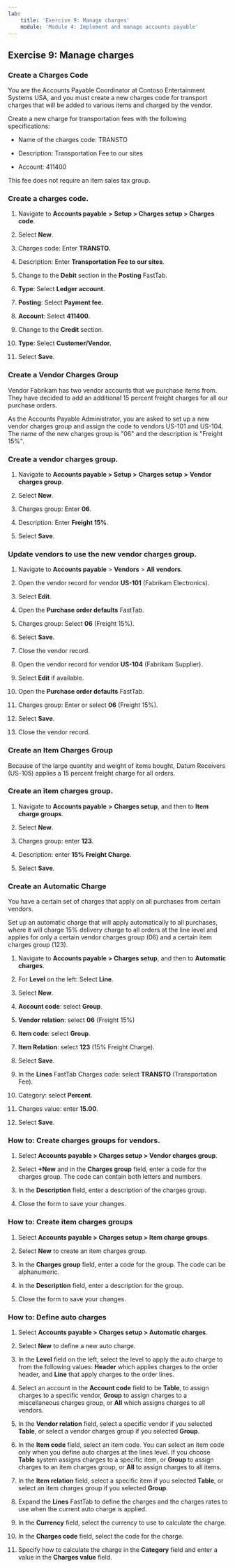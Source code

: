 ```yaml
---
lab:
    title: 'Exercise 9: Manage charges'
    module: 'Module 4: Implement and manage accounts payable'
---
```


## Exercise 9: Manage charges

### Create a Charges Code

You are the Accounts Payable Coordinator at Contoso Entertainment Systems USA, and you must create a new charges code for transport charges that will be added to various items and charged by the vendor.

Create a new charge for transportation fees with the following specifications:

- Name of the charges code: TRANSTO

- Description: Transportation Fee to our sites

- Account: 411400

This fee does not require an item sales tax group.

### Create a charges code.

1. Navigate to **Accounts payable** **&gt;** **Setup &gt; Charges setup &gt; Charges code**.

2. Select **New**.

3. Charges code: Enter **TRANSTO.**

4. Description: Enter **Transportation Fee to our sites**.

5. Change to the **Debit** section in the **Posting** FastTab.

6. **Type**: Select **Ledger account.**

7. **Posting**: Select **Payment fee.**

8. **Account**: Select **411400.**

9. Change to the **Credit** section.

10. **Type**: Select **Customer/Vendor.**

11. Select **Save**.

### Create a Vendor Charges Group

Vendor Fabrikam has two vendor accounts that we purchase items from. They have decided to add an additional 15 percent freight charges for all our purchase orders.

As the Accounts Payable Administrator, you are asked to set up a new vendor charges group and assign the code to vendors US-101 and US-104. The name of the new charges group is "06" and the description is "Freight 15%".

### Create a vendor charges group.

1. Navigate to **Accounts payable &gt;** **Setup &gt;** **Charges setup** **&gt;** **Vendor charges group**.

2. Select **New**.

3. Charges group: Enter **06**. 

4. Description: Enter **Freight 15%**. 

5. Select **Save**.

 

### Update vendors to use the new vendor charges group.

1. Navigate to **Accounts payable** > **Vendors** > **All** **vendors**.

2. Open the vendor record for vendor **US-101** (Fabrikam Electronics).

3. Select **Edit**.

4. Open the **Purchase order defaults** FastTab.

5. Charges group: Select **06** (Freight 15%).

6. Select **Save**.

7. Close the vendor record.

8. Open the vendor record for vendor **US-104** (Fabrikam Supplier).

9. Select **Edit** if available.

10. Open the **Purchase order defaults** FastTab.

11. Charges group: Enter or select **06** (Freight 15%).

12. Select **Save**.

13. Close the vendor record.

 

### Create an Item Charges Group

Because of the large quantity and weight of items bought, Datum Receivers (US-105) applies a 15 percent freight charge for all orders.

### Create an item charges group.

1. Navigate to **Accounts payable** **&gt;** **Charges setup**, and then to **Item charge groups**.

2. Select **New**.

3. Charges group: enter **123**.

4. Description: enter **15% Freight Charge**.

5. Select **Save**.

### Create an Automatic Charge

You have a certain set of charges that apply on all purchases from certain vendors.

Set up an automatic charge that will apply automatically to all purchases, where it will charge 15% delivery charge to all orders at the line level and applies for only a certain vendor charges group (06) and a certain item charges group (123).

1. Navigate to **Accounts payable &gt;** **Charges setup**, and then to **Automatic charges**.

2. For **Level** on the left: Select **Line**.

3. Select **New**.

4. **Account code**: select **Group**.

5. **Vendor relation**: select **06** (Freight 15%)

6. **Item code**: select **Group**.

7. **Item Relation**: select **123** (15% Freight Charge).

8. Select **Save**.

9. In the **Lines** FastTab Charges code: select **TRANSTO** (Transportation Fee).

10. Category: select **Percent**.

11. Charges value: enter **15.00**.

12. Select **Save**.

 

 

### How to: Create charges groups for vendors.



1. Select **Accounts payable &gt; Charges setup &gt; Vendor charges group**.

2. Select **+New** and in the **Charges group** field, enter a code for the charges group. The code can contain both letters and numbers.

3. In the **Description** field, enter a description of the charges group.

4. Close the form to save your changes.


 

### How to: Create item charges groups



1. Select **Accounts payable &gt; Charges setup &gt; Item charge groups**.

2. Select **New** to create an item charges group.

3. In the **Charges group** field, enter a code for the group. The code can be alphanumeric.

4. In the **Description** field, enter a description for the group.

5. Close the form to save your changes.


### How to: Define auto charges



1. Select **Accounts payable &gt; Charges setup &gt; Automatic charges**.

2. Select **New** to define a new auto charge.

3. In the **Level** field on the left, select the level to apply the auto charge to from the following values: **Header** which applies charges to the order header, and **Line** that apply charges to the order lines.

4. Select an account in the **Account code** field to be **Table**, to assign charges to a specific vendor, **Group** to assign charges to a miscellaneous charges group, or **All** which assigns charges to all vendors.

5. In the **Vendor relation** field, select a specific vendor if you selected **Table**, or select a vendor charges group if you selected **Group**.

6. In the **Item code** field, select an item code. You can select an item code only when you define auto charges at the lines level. If you choose **Table** system assigns charges to a specific item, or **Group** to assign charges to an item charges group, or **All** to assign charges to all items.

7. In the **Item relation** field, select a specific item if you selected **Table**, or select an item charges group if you selected **Group**.

8. Expand the **Lines** FastTab to define the charges and the charges rates to use when the current auto charge is applied.

9. In the **Currency** field, select the currency to use to calculate the charge.

10. In the **Charges code** field, select the code for the charge.

11. Specify how to calculate the charge in the **Category** field and enter a value in the **Charges value** field.
